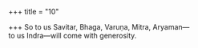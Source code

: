 +++
title = "10"

+++
So to us Savitar, Bhaga, Varuṇa, Mitra, Aryaman—  
to us Indra—will come with generosity.  
